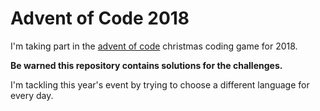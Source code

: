 Advent of Code 2018
===================

I'm taking part in the [advent of code](http://adventofcode.com/) christmas coding game for 2018.

**Be warned this repository contains solutions for the challenges.**

I'm tackling this year's event by trying to choose a different language for every day.
